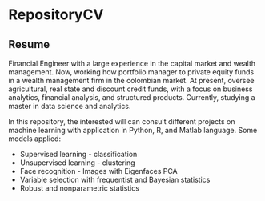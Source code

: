 # RepositoryCV

## Resume

Financial Engineer with a large experience in the capital market and wealth management. Now,
working how portfolio manager to private equity funds in a wealth management firm in the
colombian market. At present, oversee agricultural, real state and discount credit funds, with a
focus on business analytics, financial analysis, and structured products. Currently, studying a
master in data science and analytics.

In this repository, the interested will can consult different projects on machine learning with
application in Python, R, and Matlab language. Some models applied:

* Supervised learning - classification
* Unsupervised learning - clustering
* Face recognition - Images with Eigenfaces PCA
* Variable selection with frequentist and Bayesian statistics
* Robust and nonparametric statistics

